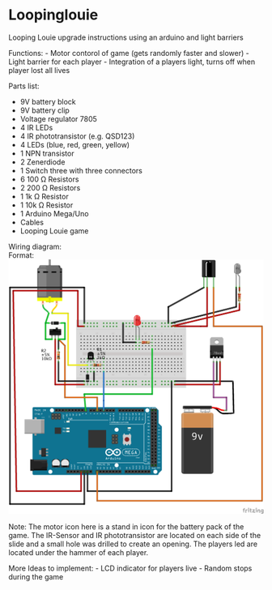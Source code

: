 # Loopinglouie
Looping Louie upgrade instructions using an arduino and light barriers

Functions: - Motor contorol of game (gets randomly faster and slower) 
           - Light barrier for each player
           - Integration of a players light, turns off when player lost all lives 

Parts list: 
  - 9V battery block 
  - 9V battery clip 
  - Voltage regulator 7805
  - 4 IR LEDs 
  - 4 IR phototransistor (e.g. QSD123)
  - 4 LEDs (blue, red, green, yellow)
  - 1 NPN transistor 
  - 2 Zenerdiode 
  - 1 Switch three with three connectors 
  - 6 100 Ω Resistors 
  - 2 200 Ω Resistors 
  - 1 1k Ω Resistor 
  - 1 10k Ω Resistor 
  - 1 Arduino Mega/Uno 
  - Cables 
  - Looping Louie game 

Wiring diagram:  
Format: ![Alt Text](https://github.com/YGoeprojects/Loopinglouie/blob/main/Looping_Louie_Wiring_Steckplatine.png)

Note: The motor icon here is a stand in icon for the battery pack of the game. 
The IR-Sensor and IR phototransistor are located on each side of the slide and a small hole was drilled to create an opening. 
The players led are located under the hammer of each player.  


More Ideas to implement: - LCD indicator for players live 
                         - Random stops during the game 
                         
